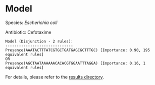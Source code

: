 
# Model

Species: *Escherichia coli*

Antibiotic: Cefotaxime

```
Model (Disjunction - 2 rules):
------------------------------
Presence(AAATACTTTATCGTGCTGATGAGCGCTTTGC) [Importance: 0.90, 195 equivalent rules]
OR
Presence(AGCTAATAAAAAACACACGTGGAATTTAGGA) [Importance: 0.16, 1 equivalent rules]

```

For details, please refer to the [results directory](../../../../../results/scm_b/escherichia%20coli/cefotaxime/repeat_2/).

